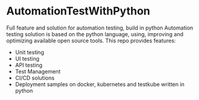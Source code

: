 # AutomationTestWithPython
Full feature and solution for automation testing, build in python
Automation testing solution is based on the python language, using, improving and optimizing available open source tools. This repo provides features:
- Unit testing
- UI testing
- API testing
- Test Management
- CI/CD solutions
- Deployment samples on docker, kubernetes and testkube
written in python
